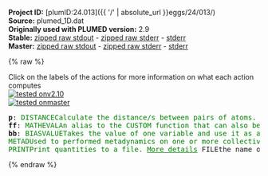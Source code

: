 **Project ID:** [plumID:24.013]({{ '/' | absolute_url }}eggs/24/013/)  
**Source:** plumed_1D.dat  
**Originally used with PLUMED version:** 2.9  
**Stable:** [zipped raw stdout](plumed_1D.dat.plumed.stdout.txt.zip) - [zipped raw stderr](plumed_1D.dat.plumed.stderr.txt.zip) - [stderr](plumed_1D.dat.plumed.stderr)  
**Master:** [zipped raw stdout](plumed_1D.dat.plumed_master.stdout.txt.zip) - [zipped raw stderr](plumed_1D.dat.plumed_master.stderr.txt.zip) - [stderr](plumed_1D.dat.plumed_master.stderr)  

{% raw %}
<div class="plumedpreheader">
<div class="headerInfo" id="value_details_data/plumed_1D.dat"> Click on the labels of the actions for more information on what each action computes </div>
<div class="containerBadge">
<div class="headerBadge"><a href="plumed_1D.dat.plumed.stderr"><img src="https://img.shields.io/badge/v2.10-passing-green.svg" alt="tested onv2.10" /></a></div>
<div class="headerBadge"><a href="plumed_1D.dat.plumed_master.stderr"><img src="https://img.shields.io/badge/master-passing-green.svg" alt="tested onmaster" /></a></div>
</div>
</div>
<pre class="plumedlisting">
<b name="data/plumed_1D.datp" onclick='showPath("data/plumed_1D.dat","data/plumed_1D.datp","data/plumed_1D.datp","brown")'>p</b>: <span class="plumedtooltip" style="color:green">DISTANCE<span class="right">Calculate the distance/s between pairs of atoms. <a href="https://www.plumed.org/doc-master/user-doc/html/DISTANCE" style="color:green">More details</a><i></i></span></span> <span class="plumedtooltip">ATOMS<span class="right">the pair of atom that we are calculating the distance between<i></i></span></span>=1,2 <span class="plumedtooltip">COMPONENTS<span class="right"> calculate the x, y and z components of the distance separately and store them as label<i></i></span></span>
<span style="display:none;" id="data/plumed_1D.datp">The DISTANCE action with label <b>p</b> calculates the following quantities:<table  align="center" frame="void" width="95%" cellpadding="5%"><tr><td width="5%"><b> Quantity </b>  </td><td><b> Description </b> </td></tr><tr><td width="5%">p.x</td><td>the x-component of the vector connecting the two atoms</td></tr><tr><td width="5%">p.y</td><td>the y-component of the vector connecting the two atoms</td></tr><tr><td width="5%">p.z</td><td>the z-component of the vector connecting the two atoms</td></tr><tr><td width="5%">p.value</td><td>the DISTANCE between this pair of atoms</td></tr></table></span><b name="data/plumed_1D.datff" onclick='showPath("data/plumed_1D.dat","data/plumed_1D.datff","data/plumed_1D.datff","brown")'>ff</b>: <span class="plumedtooltip" style="color:green">MATHEVAL<span class="right">An alias to the CUSTOM function that can also be used to calaculate combinations of variables using a custom expression. <a href="https://www.plumed.org/doc-master/user-doc/html/MATHEVAL" style="color:green">More details</a><i></i></span></span> <span class="plumedtooltip">ARG<span class="right">the values input to this function<i></i></span></span>=<b name="data/plumed_1D.datp">p.x</b> <span class="plumedtooltip">FUNC<span class="right">the function you wish to evaluate<i></i></span></span>=(1*x^8-50*exp(-(x-1)^2/0.1)-93*exp(-(x+0.5)^2/0.05)-103*exp(-(x+1.5)^2/0.07)-70*exp(-(x)^2/0.03)+50*exp(-(x-0.5)^2/0.03)) <span class="plumedtooltip">PERIODIC<span class="right">if the output of your function is periodic then you should specify the periodicity of the function<i></i></span></span>=NO
<span style="display:none;" id="data/plumed_1D.datff">The MATHEVAL action with label <b>ff</b> calculates the following quantities:<table  align="center" frame="void" width="95%" cellpadding="5%"><tr><td width="5%"><b> Quantity </b>  </td><td><b> Description </b> </td></tr><tr><td width="5%">ff.value</td><td>an arbitrary function</td></tr></table></span><b name="data/plumed_1D.datbb" onclick='showPath("data/plumed_1D.dat","data/plumed_1D.datbb","data/plumed_1D.datbb","brown")'>bb</b>: <span class="plumedtooltip" style="color:green">BIASVALUE<span class="right">Takes the value of one variable and use it as a bias <a href="https://www.plumed.org/doc-master/user-doc/html/BIASVALUE" style="color:green">More details</a><i></i></span></span> <span class="plumedtooltip">ARG<span class="right">the labels of the scalar/vector arguments whose values will be used as a bias on the system<i></i></span></span>=<b name="data/plumed_1D.datff">ff</b>
<span style="display:none;" id="data/plumed_1D.datbb">The BIASVALUE action with label <b>bb</b> calculates the following quantities:<table  align="center" frame="void" width="95%" cellpadding="5%"><tr><td width="5%"><b> Quantity </b>  </td><td><b> Description </b> </td></tr><tr><td width="5%">bb.bias</td><td>the instantaneous value of the bias potential</td></tr><tr><td width="5%">bb._bias</td><td>one or multiple instances of this quantity can be referenced elsewhere in the input file</td></tr></table></span><span class="plumedtooltip" style="color:green">METAD<span class="right">Used to performed metadynamics on one or more collective variables. <a href="https://www.plumed.org/doc-master/user-doc/html/METAD" style="color:green">More details</a><i></i></span></span> <span class="plumedtooltip">ARG<span class="right">the labels of the scalars on which the bias will act<i></i></span></span>=<b name="data/plumed_1D.datp">p.x</b> <span class="plumedtooltip">SIGMA<span class="right">the widths of the Gaussian hills<i></i></span></span>=0.1 <span class="plumedtooltip">HEIGHT<span class="right">the heights of the Gaussian hills<i></i></span></span>=2.5 <span class="plumedtooltip">BIASFACTOR<span class="right">use well tempered metadynamics and use this bias factor<i></i></span></span>=20 <span class="plumedtooltip">GRID_MIN<span class="right">the lower bounds for the grid<i></i></span></span>=-3.0 <span class="plumedtooltip">GRID_MAX<span class="right">the upper bounds for the grid<i></i></span></span>=3.0 <span class="plumedtooltip">GRID_BIN<span class="right">the number of bins for the grid<i></i></span></span>=200 <span class="plumedtooltip">PACE<span class="right">the frequency for hill addition<i></i></span></span>=100 <span class="plumedtooltip">TEMP<span class="right">the system temperature - this is only needed if you are doing well-tempered metadynamics<i></i></span></span>=120 
<span style="display:none;" id="data/plumed_1D.dat">The METAD action with label <b></b> calculates the following quantities:<table  align="center" frame="void" width="95%" cellpadding="5%"><tr><td width="5%"><b> Quantity </b>  </td><td><b> Description </b> </td></tr><tr><td width="5%">.bias</td><td>the instantaneous value of the bias potential</td></tr></table></span><span class="plumedtooltip" style="color:green">PRINT<span class="right">Print quantities to a file. <a href="https://www.plumed.org/doc-master/user-doc/html/PRINT" style="color:green">More details</a><i></i></span></span> <span class="plumedtooltip">FILE<span class="right">the name of the file on which to output these quantities<i></i></span></span>=position <span class="plumedtooltip">ARG<span class="right">the labels of the values that you would like to print to the file<i></i></span></span>=<b name="data/plumed_1D.datp">p.x</b> <span class="plumedtooltip">STRIDE<span class="right"> the frequency with which the quantities of interest should be output<i></i></span></span>=10
</pre>
{% endraw %}
